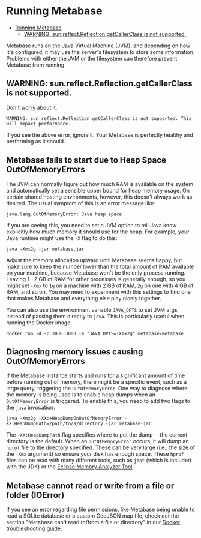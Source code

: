 # Running Metabase

<div class='doc-toc' markdown=1>

- [Running Metabase](#running-metabase)
  - [WARNING: sun.reflect.Reflection.getCallerClass is not supported.](#warning-sunreflectreflectiongetcallerclass-is-not-supported)
</div>

Metabase runs on the Java Virtual Machine (JVM), and depending on how it's configured, it may use the server's filesystem to store some information. Problems with either the JVM or the filesystem can therefore prevent Metabase from running.

## WARNING: sun.reflect.Reflection.getCallerClass is not supported.

Don't worry about it. 

``` 
WARNING: sun.reflect.Reflection.getCallerClass is not supported. This will impact performance.
```

If you see the above error, ignore it. Your Metabase is perfectly healthy and performing as it should.

<h2 id="heap-space-outofmemoryerrors">Metabase fails to start due to Heap Space OutOfMemoryErrors</h2>

The JVM can normally figure out how much RAM is available on the system and automatically set a sensible upper bound for heap memory usage. On certain shared hosting environments, however, this doesn't always work as desired. The usual symptom of this is an error message like:

```
java.lang.OutOfMemoryError: Java heap space
```

If you are seeing this, you need to set a JVM option to tell Java know explicitly how much memory it should use for the heap. For example, your Java runtime might use the `-X` flag to do this:

```
java -Xmx2g -jar metabase.jar
```

Adjust the memory allocation upward until Metabase seems happy, but make sure to keep the number lower than the total amount of RAM available on your machine, because Metabase won't be the only process running. Leaving 1--2 GB of RAM for other processes is generally enough, so you might set `-Xmx` to `1g` on a machine with 2 GB of RAM, `2g` on one with 4 GB of RAM, and so on. You may need to experiment with this settings to find one that makes Metabase and everything else play nicely together.

You can also use the environment variable `JAVA_OPTS` to set JVM args instead of passing them directly to `java`. This is particularly useful when running the Docker image:

```
docker run -d -p 3000:3000 -e "JAVA_OPTS=-Xmx2g" metabase/metabase
```

<h2 id="diagnosing-outofmemoryerrors">Diagnosing memory issues causing OutOfMemoryErrors</h2>

If the Metabase instance starts and runs for a significant amount of time before running out of memory, there might be a specific event, such as a large query, triggering the `OutOfMemoryError`. One way to diagnose where the memory is being used is to enable heap dumps when an `OutOfMemoryError` is triggered. To enable this, you need to add two flags to the `java` invocation:

```
java -Xmx2g -XX:+HeapDumpOnOutOfMemoryError -XX:HeapDumpPath=/path/to/a/directory -jar metabase-jar
```

The `-XX:HeapDumpPath` flag specifies where to put the dump---the current directory is the default. When an `OutOfMemoryError` occurs, it will dump an `hprof` file to the directory specified. These can be very large (i.e., the size of the `-Xmx` argument) so ensure your disk has enough space. These `hprof` files can be read with many different tools, such as `jhat` (which is included with the JDK) or the [Eclipse Memory Analyzer Tool][eclipse-memory-analyzer].

<h2 id="cannot-read-write-ioerror">Metabase cannot read or write from a file or folder (IOError)</h2>

If you see an error regarding file permissions, like Metabase being unable to read a SQLite database or a custom GeoJSON map file, check out the section "Metabase can't read to/from a file or directory" in our [Docker troubleshooting guide](./docker.html).

[eclipse-memory-analyzer]: https://www.eclipse.org/mat/
